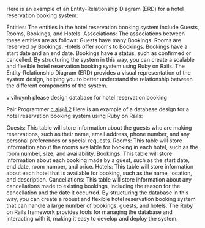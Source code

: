 Here is an example of an Entity-Relationship Diagram (ERD) for a hotel reservation booking system:

Entities: The entities in the hotel reservation booking system include Guests, Rooms, Bookings, and Hotels.
Associations: The associations between these entities are as follows:
Guests have many Bookings.
Rooms are reserved by Bookings.
Hotels offer rooms to Bookings.
Bookings have a start date and an end date.
Bookings have a status, such as confirmed or cancelled.
By structuring the system in this way, you can create a scalable and flexible hotel reservation booking system using Ruby on Rails. The Entity-Relationship Diagram (ERD) provides a visual representation of the system design, helping you to better understand the relationship between the different components of the system.

v
vihuynh
please design database for hotel reservation booking


Pair Programmer
c.ai@1.2
Here is an example of a database design for a hotel reservation booking system using Ruby on Rails:

Guests: This table will store information about the guests who are making reservations, such as their name, email address, phone number, and any personal preferences or special requests.
Rooms: This table will store information about the rooms available for booking in each hotel, such as the room number, size, and availability.
Bookings: This table will store information about each booking made by a guest, such as the start date, end date, room number, and price.
Hotels: This table will store information about each hotel that is available for booking, such as the name, location, and description.
Cancellations: This table will store information about any cancellations made to existing bookings, including the reason for the cancellation and the date it occurred.
By structuring the database in this way, you can create a robust and flexible hotel reservation booking system that can handle a large number of bookings, guests, and hotels. The Ruby on Rails framework provides tools for managing the database and interacting with it, making it easy to develop and deploy the system.